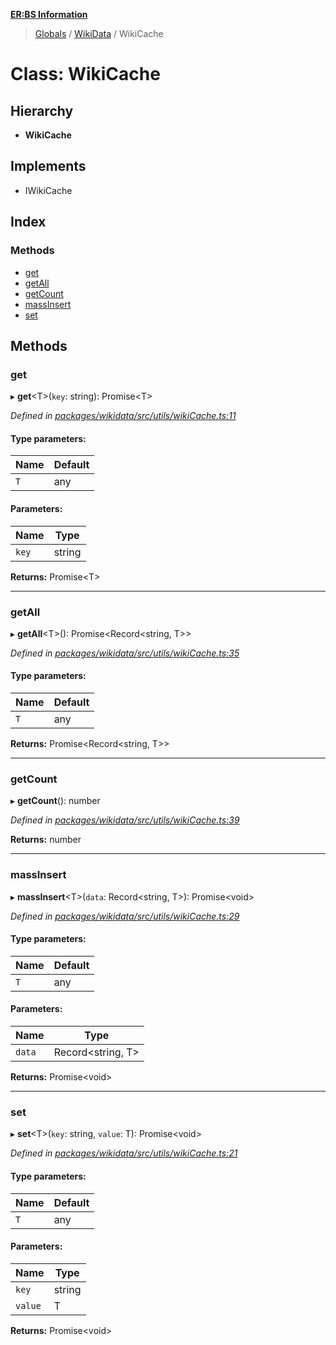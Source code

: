 **[ER:BS Information](../README.md)**

> [Globals](../globals.md) / [WikiData](../modules/wikidata.md) / WikiCache

# Class: WikiCache

## Hierarchy

* **WikiCache**

## Implements

* IWikiCache

## Index

### Methods

* [get](wikidata.wikicache.md#get)
* [getAll](wikidata.wikicache.md#getall)
* [getCount](wikidata.wikicache.md#getcount)
* [massInsert](wikidata.wikicache.md#massinsert)
* [set](wikidata.wikicache.md#set)

## Methods

### get

▸ **get**<T\>(`key`: string): Promise<T\>

*Defined in [packages/wikidata/src/utils/wikiCache.ts:11](https://github.com/PaulEndri/eternal-return-project/blob/6cfa1d0/packages/wikidata/src/utils/wikiCache.ts#L11)*

#### Type parameters:

Name | Default |
------ | ------ |
`T` | any |

#### Parameters:

Name | Type |
------ | ------ |
`key` | string |

**Returns:** Promise<T\>

___

### getAll

▸ **getAll**<T\>(): Promise<Record<string, T\>\>

*Defined in [packages/wikidata/src/utils/wikiCache.ts:35](https://github.com/PaulEndri/eternal-return-project/blob/6cfa1d0/packages/wikidata/src/utils/wikiCache.ts#L35)*

#### Type parameters:

Name | Default |
------ | ------ |
`T` | any |

**Returns:** Promise<Record<string, T\>\>

___

### getCount

▸ **getCount**(): number

*Defined in [packages/wikidata/src/utils/wikiCache.ts:39](https://github.com/PaulEndri/eternal-return-project/blob/6cfa1d0/packages/wikidata/src/utils/wikiCache.ts#L39)*

**Returns:** number

___

### massInsert

▸ **massInsert**<T\>(`data`: Record<string, T\>): Promise<void\>

*Defined in [packages/wikidata/src/utils/wikiCache.ts:29](https://github.com/PaulEndri/eternal-return-project/blob/6cfa1d0/packages/wikidata/src/utils/wikiCache.ts#L29)*

#### Type parameters:

Name | Default |
------ | ------ |
`T` | any |

#### Parameters:

Name | Type |
------ | ------ |
`data` | Record<string, T\> |

**Returns:** Promise<void\>

___

### set

▸ **set**<T\>(`key`: string, `value`: T): Promise<void\>

*Defined in [packages/wikidata/src/utils/wikiCache.ts:21](https://github.com/PaulEndri/eternal-return-project/blob/6cfa1d0/packages/wikidata/src/utils/wikiCache.ts#L21)*

#### Type parameters:

Name | Default |
------ | ------ |
`T` | any |

#### Parameters:

Name | Type |
------ | ------ |
`key` | string |
`value` | T |

**Returns:** Promise<void\>
